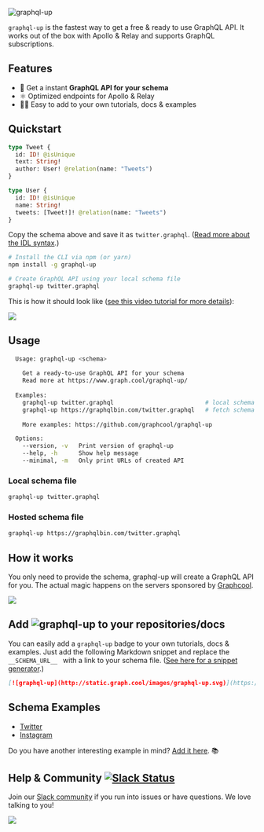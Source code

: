 ![graphql-up](http://static.graph.cool.s3.amazonaws.com/images/graphql-up-light.svg)

`graphql-up` is the fastest way to get a free & ready to use GraphQL API. It works out of the box with Apollo & Relay and supports GraphQL subscriptions.

## Features

* 🚀  Get a instant **GraphQL API for your schema**
* ⚛️  Optimized endpoints for Apollo & Relay
* 👨‍🏫  Easy to add to your own tutorials, docs & examples


## Quickstart

```graphql
type Tweet {
  id: ID! @isUnique
  text: String!
  author: User! @relation(name: "Tweets")
}

type User {
  id: ID! @isUnique
  name: String!
  tweets: [Tweet!]! @relation(name: "Tweets")
}
```

Copy the schema above and save it as `twitter.graphql`. ([Read more about the IDL syntax](https://www.graph.cool/docs/faq/graphql-schema-definition-idl-kr84dktnp0/).)

```sh
# Install the CLI via npm (or yarn)
npm install -g graphql-up

# Create GraphQL API using your local schema file
graphql-up twitter.graphql
```

This is how it should look like ([see this video tutorial for more details](https://www.youtube.com/watch?v=kWS7SGcp7cY)):

![](./resources/preview.gif)

## Usage

```sh
  Usage: graphql-up <schema>
  
    Get a ready-to-use GraphQL API for your schema
    Read more at https://www.graph.cool/graphql-up/
    
  Examples:
    graphql-up twitter.graphql                          # local schema file
    graphql-up https://graphqlbin.com/twitter.graphql   # fetch schema from URL
    
    More examples: https://github.com/graphcool/graphql-up

  Options:
    --version, -v   Print version of graphql-up
    --help, -h      Show help message
    --minimal, -m   Only print URLs of created API

```

### Local schema file

```sh
graphql-up twitter.graphql
```

### Hosted schema file


```sh
graphql-up https://graphqlbin.com/twitter.graphql
```

## How it works

You only need to provide the schema, graphql-up will create a GraphQL API for you. The actual magic happens on the servers sponsored by [Graphcool](https://www.graph.cool).

![](http://imgur.com/TOTGex5.png)

## Add ![graphql-up](http://static.graph.cool/images/graphql-up.svg) to your repositories/docs

You can easily add a `graphql-up` badge to your own tutorials, docs & examples. Just add the following Markdown snippet and replace the `__SCHEMA_URL__ ` with a link to your schema file. ([See here for a snippet generator](https://www.graph.cool/graphql-up/).)

```md
[![graphql-up](http://static.graph.cool/images/graphql-up.svg)](https://www.graph.cool/graphql-up/new?source=__SCHEMA_URL__)
```


## Schema Examples

* [Twitter](https://github.com/graphcool/graphql-up/blob/master/examples/twitter.graphql)
* [Instagram](https://github.com/graphcool/graphql-up/blob/master/examples/instagram.graphql)

Do you have another interesting example in mind? [Add it here](https://github.com/graphcool/graphql-up/issues/new). 📚


## Help & Community [![Slack Status](https://slack.graph.cool/badge.svg)](https://slack.graph.cool)

Join our [Slack community](http://slack.graph.cool/) if you run into issues or have questions. We love talking to you!

![](http://i.imgur.com/5RHR6Ku.png)
